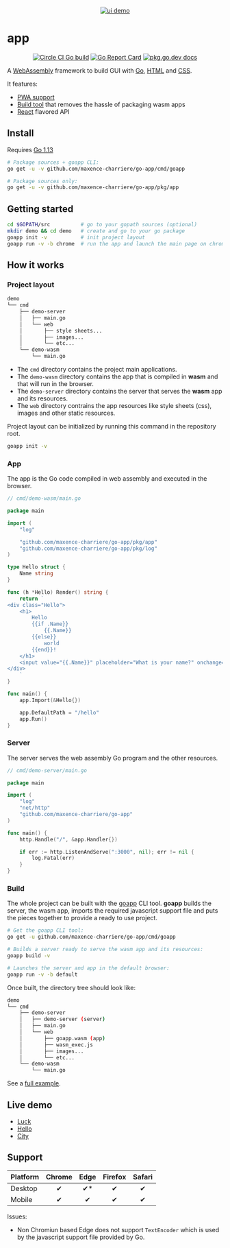 <p align="center" style="border-radius:6px">
    <a href="https://luck.murlok.io"><img alt="ui demo" src="https://storage.googleapis.com/murlok-github/demo.gif"></a>
</p>

# app

<p align="center">
	<a href="https://circleci.com/gh/maxence-charriere/go-app"><img src="https://circleci.com/gh/maxence-charriere/go-app.svg?style=svg" alt="Circle CI Go build"></a>
	<a href="https://goreportcard.com/report/github.com/maxence-charriere/go-app"><img src="https://goreportcard.com/badge/github.com/maxence-charriere/go-app" alt="Go Report Card"></a>
	<a href="https://pkg.go.dev/github.com/maxence-charriere/go-app/pkg/app?tab=doc"><img src="https://img.shields.io/badge/go.dev-reference-007d9c?logo=go&logoColor=white&style=square" alt="pkg.go.dev docs"></a>
</p>

A [WebAssembly](https://webassembly.org) framework to build GUI with
[Go](https://golang.org), [HTML](https://en.wikipedia.org/wiki/HTML5) and
[CSS](https://en.wikipedia.org/wiki/Cascading_Style_Sheets).

It features:

- [PWA support](https://developers.google.com/web/progressive-web-apps/)
- [Build tool](https://github.com/maxence-charriere/go-app/tree/master/cmd/goapp/main.go) that removes the hassle of packaging wasm apps
- [React](https://reactjs.org) flavored API

## Install

Requires [Go 1.13](https://golang.org/doc/go1.13)

```sh
# Package sources + goapp CLI:
go get -u -v github.com/maxence-charriere/go-app/cmd/goapp

# Package sources only:
go get -u -v github.com/maxence-charriere/go-app/pkg/app

```

## Getting started

```sh
cd $GOPATH/src          # go to your gopath sources (optional)
mkdir demo && cd demo   # create and go to your go package
goapp init -v           # init project layout
goapp run -v -b chrome  # run the app and launch the main page on chrome
```

## How it works

### Project layout

```bash
demo
└── cmd
    ├── demo-server
    │   ├── main.go
    │   └── web
    │       ├── style sheets...
    │       ├── images...
    │       └── etc...
    └── demo-wasm
        └── main.go
```

- The `cmd` directory contains the project main applications.
- The `demo-wasm` directory contains the app that is compiled in **wasm** and that will run in the browser.
- The `demo-server` directory contains the server that serves the **wasm** app and its resources.
- The `web` directory contrains the app resources like style sheets (css), images and other static resources.

Project layout can be initialized by running this command in the repository root.

```bash
goapp init -v
```

### App

The app is the Go code compiled in web assembly and executed in the browser.

```go
// cmd/demo-wasm/main.go

package main

import (
    "log"

    "github.com/maxence-charriere/go-app/pkg/app"
    "github.com/maxence-charriere/go-app/pkg/log"
)

type Hello struct {
    Name string
}

func (h *Hello) Render() string {
    return `
<div class="Hello">
    <h1>
        Hello
        {{if .Name}}
            {{.Name}}
        {{else}}
            world
        {{end}}!
    </h1>
    <input value="{{.Name}}" placeholder="What is your name?" onchange="Name" autofocus>
</div>
    `
}

func main() {
    app.Import(&Hello{})

    app.DefaultPath = "/hello"
    app.Run()
}
```

### Server

The server serves the web assembly Go program and the other resources.

```go
// cmd/demo-server/main.go

package main

import (
    "log"
    "net/http"
    "github.com/maxence-charriere/go-app"
)

func main() {
    http.Handle("/", &app.Handler{})

    if err := http.ListenAndServe(":3000", nil); err != nil {
        log.Fatal(err)
    }
}

```

### Build

The whole project can be built with the
[goapp](https://github.com/maxence-charriere/go-app/tree/master/cmd/goapp/main.go)
CLI tool.
**goapp** builds the server, the wasm app, imports the required javascript
support file and puts the pieces together to provide a ready to use project.

```bash
# Get the goapp CLI tool:
go get -u github.com/maxence-charriere/go-app/cmd/goapp

# Builds a server ready to serve the wasm app and its resources:
goapp build -v

# Launches the server and app in the default browser:
goapp run -v -b default
```

Once built, the directory tree should look like:

```bash
demo
└── cmd
    ├── demo-server
    │   ├── demo-server (server)
    │   ├── main.go
    │   └── web
    │       ├── goapp.wasm (app)
    │       ├── wasm_exec.js
    │       ├── images...
    │       └── etc...
    └── demo-wasm
        └── main.go
```

See a [full example](https://github.com/maxence-charriere/go-app/tree/master/demo).

## Live demo

- [Luck](https://luck.murlok.io)
- [Hello](https://demo.murlok.io)
- [City](https://demo.murlok.io/city)

## Support

| Platform | Chrome | Edge | Firefox | Safari |
| :------- | :----: | :--: | :-----: | :----: |
| Desktop  |   ✔    | ✔\*  |    ✔    |   ✔    |
| Mobile   |   ✔    |  ✔   |    ✔    |   ✔    |

Issues:

- Non Chromiun based Edge does not support `TextEncoder` which is used by the javascript support file provided by Go.
